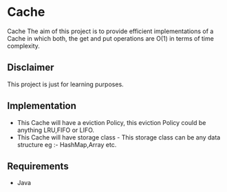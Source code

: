 
# Cache 
 Cache The aim of this project is to provide efficient implementations of a Cache in which both, the get and put operations are O(1) in terms of time complexity.


## Disclaimer

This project is just for learning purposes.


## Implementation

- This Cache will have a eviction Policy, this eviction Policy could be anything LRU,FIFO or LIFO.
- This Cache will have storage class - This storage class can be any data structure eg :- HashMap,Array etc.





## Requirements
- Java

